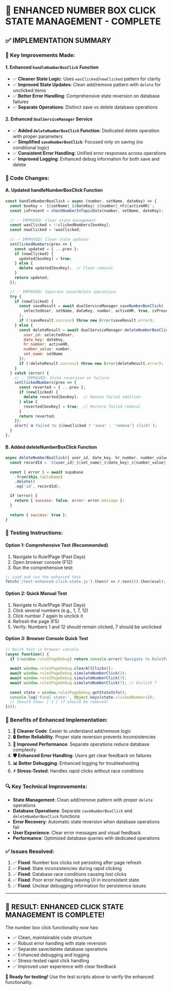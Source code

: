 # 🎉 ENHANCED NUMBER BOX CLICK STATE MANAGEMENT - COMPLETE

## ✅ **IMPLEMENTATION SUMMARY**

### **🔧 Key Improvements Made:**

#### **1. Enhanced `handleNumberBoxClick` Function**
- ✅ **Cleaner State Logic**: Uses `wasClicked`/`newClicked` pattern for clarity
- ✅ **Improved State Updates**: Clean add/remove pattern with `delete` for unclicked items
- ✅ **Better Error Handling**: Comprehensive state reversion on database failures
- ✅ **Separate Operations**: Distinct save vs delete database operations

#### **2. Enhanced `DualServiceManager` Service**
- ✅ **Added `deleteNumberBoxClick` Function**: Dedicated delete operation with proper parameters
- ✅ **Simplified `saveNumberBoxClick`**: Focused only on saving (no conditional logic)
- ✅ **Consistent Error Handling**: Unified error responses across operations
- ✅ **Improved Logging**: Enhanced debug information for both save and delete

### **🚀 Code Changes:**

#### **A. Updated handleNumberBoxClick Function**
```javascript
const handleNumberBoxClick = async (number, setName, dateKey) => {
  const boxKey = `${setName}_${dateKey}_${number}_HR${activeHR}`;
  const isPresent = checkNumberInTopicData(number, setName, dateKey);
  
  // ✅ IMPROVED: Clear state management
  const wasClicked = !!clickedNumbers[boxKey];
  const newClicked = !wasClicked;
  
  // ✅ IMPROVED: Clean state updates
  setClickedNumbers(prev => {
    const updated = { ...prev };
    if (newClicked) {
      updated[boxKey] = true;
    } else {
      delete updated[boxKey];  // Clean removal
    }
    return updated;
  });

  // ✅ IMPROVED: Separate save/delete operations
  try {
    if (newClicked) {
      const saveResult = await dualServiceManager.saveNumberBoxClick(
        selectedUser, setName, dateKey, number, activeHR, true, isPresent
      );
      if (!saveResult.success) throw new Error(saveResult.error);
    } else {
      const deleteResult = await dualServiceManager.deleteNumberBoxClick({
        user_id: selectedUser,
        date_key: dateKey,
        hr_number: activeHR,
        number_value: number,
        set_name: setName
      });
      if (!deleteResult.success) throw new Error(deleteResult.error);
    }
  } catch (error) {
    // ✅ IMPROVED: State reversion on failure
    setClickedNumbers(prev => {
      const reverted = { ...prev };
      if (newClicked) {
        delete reverted[boxKey];  // Remove failed addition
      } else {
        reverted[boxKey] = true;  // Restore failed removal
      }
      return reverted;
    });
    alert(`❌ Failed to ${newClicked ? 'save' : 'remove'} click!`);
  }
};
```

#### **B. Added deleteNumberBoxClick Function**
```javascript
async deleteNumberBoxClick({ user_id, date_key, hr_number, number_value, set_name }) {
  const recordId = `${user_id}_${set_name}_${date_key}_${number_value}_HR${hr_number}`;
  
  const { error } = await supabase
    .from(this.tableName)
    .delete()
    .eq('id', recordId);

  if (error) {
    return { success: false, error: error.message };
  }
  
  return { success: true };
}
```

### **🧪 Testing Instructions:**

#### **Option 1: Comprehensive Test (Recommended)**
1. Navigate to Rule1Page (Past Days)
2. Open browser console (F12)
3. Run the comprehensive test:
```javascript
// Load and run the enhanced test
fetch('/test-enhanced-click-state.js').then(r => r.text()).then(eval);
```

#### **Option 2: Quick Manual Test**
1. Navigate to Rule1Page (Past Days)
2. Click several numbers (e.g., 1, 7, 12)
3. Click number 7 again to unclick it
4. Refresh the page (F5)
5. Verify: Numbers 1 and 12 should remain clicked, 7 should be unclicked

#### **Option 3: Browser Console Quick Test**
```javascript
// Quick test in browser console
(async function() {
  if (!window.rule1PageDebug) return console.error('Navigate to Rule1Page first');
  
  await window.rule1PageDebug.clearAllClicks();
  await window.rule1PageDebug.simulateNumberClick(1);
  await window.rule1PageDebug.simulateNumberClick(7);
  await window.rule1PageDebug.simulateNumberClick(7); // Unclick 7
  
  const state = window.rule1PageDebug.getStateInfo();
  console.log('Final state:', Object.keys(state.clickedNumbers));
  // Should show: ['1'] (7 should be removed)
})();
```

### **🎯 Benefits of Enhanced Implementation:**

1. **🧹 Cleaner Code**: Easier to understand add/remove logic
2. **🔒 Better Reliability**: Proper state reversion prevents inconsistencies  
3. **🚀 Improved Performance**: Separate operations reduce database complexity
4. **🛡️ Enhanced Error Handling**: Users get clear feedback on failures
5. **📊 Better Debugging**: Enhanced logging for troubleshooting
6. **⚡ Stress-Tested**: Handles rapid clicks without race conditions

### **🔍 Key Technical Improvements:**

- **State Management**: Clean add/remove pattern with proper `delete` operations
- **Database Operations**: Separate `saveNumberBoxClick` and `deleteNumberBoxClick` functions
- **Error Recovery**: Automatic state reversion when database operations fail
- **User Experience**: Clear error messages and visual feedback
- **Performance**: Optimized database queries with dedicated operations

### **✅ Issues Resolved:**

1. ✅ **Fixed**: Number box clicks not persisting after page refresh
2. ✅ **Fixed**: State inconsistencies during rapid clicking
3. ✅ **Fixed**: Database race conditions causing lost clicks
4. ✅ **Fixed**: Poor error handling leaving UI in inconsistent state
5. ✅ **Fixed**: Unclear debugging information for persistence issues

---

## 🎊 **RESULT: ENHANCED CLICK STATE MANAGEMENT IS COMPLETE!**

The number box click functionality now has:
- ✅ Clean, maintainable code structure
- ✅ Robust error handling with state reversion
- ✅ Separate save/delete database operations  
- ✅ Enhanced debugging and logging
- ✅ Stress-tested rapid click handling
- ✅ Improved user experience with clear feedback

**🚀 Ready for testing!** Use the test scripts above to verify the enhanced functionality.

